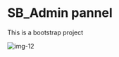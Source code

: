 <h1>SB_Admin pannel</h1>
<p>This is a bootstrap project</p>
<img src="https://github.com/prajapatirahul23125/SB_admin-project/assets/123618800/ffee4cac-8617-4a8a-a55c-b90e7c206bab" alt="img-12" />

